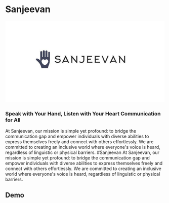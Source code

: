 <h1>Sanjeevan</h1>
<img src="./sanjeevan.jpg"/>
<h3>Speak with Your Hand, Listen with Your Heart Communication for All</h3>

 At Sanjeevan, our mission is simple yet profound: to bridge the communication gap and empower individuals with diverse abilities to express themselves freely and connect with others effortlessly. We are committed to creating an inclusive world where everyone's voice is heard, regardless of linguistic or physical barriers.
#Sanjeevan
 At Sanjeevan, our mission is simple yet profound: to bridge the communication gap and empower individuals with diverse abilities to express themselves freely and connect with others effortlessly. We are committed to creating an inclusive world where everyone's voice is heard, regardless of linguistic or physical barriers.

 
## Demo


